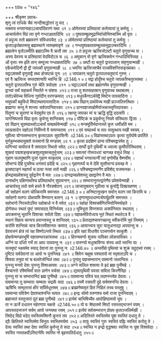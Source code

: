 +++
title = "१४६"

+++
श्रीकृष्ण उवाच-  
शृणु त्वं राधिके चैवं नान्दीश्राद्धोत्तरं तु यत् ।  
भक्ताय भगवानाहाऽऽचार्यादिवरणं यथा ॥१ ॥
ओमेतस्यां प्रतिष्ठायां कर्तव्यायां तु कर्मसु ।  
आचार्यत्वेन विप्रं त्वा वृणे गन्धाऽक्षतादिभिः ॥२ ॥
पुष्पताम्बूलमुद्राभिर्वासोभिश्चास्मि ओं वृतः ।  
तं प्रपूज्य ततो ब्रह्मवरणं संविधापयेत् ॥३ ॥
ओमेतस्यां प्रतिष्ठायां कर्तव्यायां तु कर्मसु ।  
कृताऽकृतेक्षात्मसु ब्रह्मस्थाने त्वामहमावृणे ॥४ ॥
गन्धपुष्पाक्षतताम्बूलकमुद्राऽम्बरादिभिः ।  
ब्रह्मत्वेन वृतोऽस्मीति ब्रह्माऽस्मि वै क्रतौ तव ॥५ ॥
तं प्रपूज्य ऋत्विजोऽष्टौ चतुरो वृणुयाच्च वा ।  
अस्य देवस्य च प्रतिष्ठायां वेदविदोऽत्र च ॥६ ॥
अमुकान् वो वृणे ऋत्विक्त्वेन गन्धादिभिस्त्विह ।  
ओं वृत्ताः स्म इति तान् सम्पूज्य गन्धाक्षतादिभिः ॥७ ॥
अष्टौ वा चतुरो द्वारपालान् संवृणुयान्मखी ।  
एकैकवेदिनौ द्वौ द्वौ जापकौ वृणुयान्मखी ॥८ ॥
भवन्ति ऋत्विजश्चैवं पञ्चविशन्तिसङ्ख्यकाः ।  
यद्वाऽशक्तौ वृणुयाद्वै तथा होत्रष्टकं पुनः ॥९ ॥
जापकान् चतुरो द्वारपालचतुष्टयं गुरुम् ।  
एवं वै ऋत्विजः सप्तदशाप्यपि भवन्ति हि ॥2.146.१ ०॥
यद्वा होतॄँश्च चतुरो जापकाँश्चतुरस्तथा ।  
चतुरो द्वारपालाँश्च गुरुं चेति त्रयोदश ॥११ ॥
यद्वाऽऽचार्यं तथा ब्रह्माणमेव वृणुयान्मखी ।  
द्वाभ्यां सर्वं यज्ञकर्म निवर्तते न संशयः ॥१२॥
राजा तु शतसाहस्रान् वृणुयाच्च यथाबलम् ।  
ततोऽर्चयेच्च विधिना गुर्वादीन् वरणक्रमात् ॥१३॥
मधुपर्केणाऽर्चयेद्वै मिष्टेन पायसादिना ।  
भघुपर्को बहुविधो मिष्टाम्ब्लपायसादिजः ॥१४॥
अथ विप्रान् प्रार्थयेच्च मखी प्राञ्जलिरुत्थितः ।  
ब्राह्मणाः सन्तु मे शान्ताः सर्वपापनिवारकाः ॥१५॥
दानयज्ञजपहोमैर्याजकास्तृप्तिदायकाः ।  
पितॄणां च सुराणां च वेदमूर्तय एव ते ॥१६॥
रक्षन्तु जापका मां च ऋद्धिं वृद्धिं ददत्वपि ।  
यागनिष्पत्तये विप्रा वृताः कुर्वन्तु शान्तिकम् ॥१७॥
पौष्टिकं च प्रकुर्वन्तु नियमे संस्थिताः द्विजाः ।  
एवं विप्रान् सुसम्प्रार्थ्याऽऽचार्यं सम्प्रार्थयेन्मखी ॥१८॥
मन्त्रमूर्तिर्भवानास्ते कुरु धर्मोन्नतिं मम ।  
त्वत्प्रसादेन यज्ञोऽयं निर्विघ्नो वै समाप्यताम् ॥१९॥
एवं सम्प्रार्थ्य च ततः ससुत्थाय मखी स्वयम् ।  
गृहीत्वा योग्यसम्भारान् कृत्वाऽग्रतः सुवासिनीः ॥2.146.२०॥
विप्रांस्तथाऽग्रतः कृत्वा तूर्यघोषे प्रवर्तिते ।  
पूर्णकुम्भसमायुक्तो यजमानो हि मण्डपम् ॥२ १ ॥
कृत्वा प्रदक्षिणं प्राप्य पश्चिमद्वारमेव तु ।  
पाणिभ्यां चार्घपात्रं वै समादाय स्थितो भवेत् ॥२२॥
सार्घो द्वारे पृथिवीं च ध्यात्वा कूर्मोपरिस्थिताम् ।  
शुक्लां पद्मशङ्खचक्रशूलयुक्तचतुर्भुजाम् ॥२३॥
सवत्सां गोरूपधरां चागच्छ वसुधे त्विह ।  
गृहाण फलपुष्पाणि पूजां गृहाण मत्कृताम् ॥२४॥
यज्ञार्थं भगवत्पत्नीं त्वां वृणोमीह वैष्णवीम् ।  
सौभाग्यं देहि पुत्राँश्च धनंरूपं प्रदेहि च ॥२५॥
गृहाणार्घ्यं च मे देवि सुसौभाग्यं प्रयच्छ मे ।  
इत्यष्टाङ्गं महार्घ्यं च दत्वा नत्वा ततो मखी ॥२६॥
पश्चिमद्वारमार्गेण प्रविशेद् यजमानकः ।  
होमद्रव्यप्रवेशस्तु पूर्वद्वारेण वै मतः ॥२७॥
दानद्रव्यप्रवेशस्तु दक्षद्वारेण वै मतः ।  
दानार्थान् दक्षिणार्थांश्च प्रतिष्ठार्थान् सुपावनान् ॥२८॥
सम्भारानुत्तरद्वारेणैव प्रवेशयेन्मखी ।  
आचार्यस्तु ततो वामे हस्ते वै गौरसर्षपान् ॥२९॥
लाजायुक्तान् गृहीत्वा च कुर्याद्वै दिक्प्ररक्षणम् ।  
ओं रक्षोहणं वलगं चोत्किरामि समन्ततः ॥2.146.३ ०॥
अनिष्टानुत्खन सर्वान् वलग त्वां किरामि च ।  
रक्षोहणो वलगाः प्रोक्षयामि वैष्णवान् बलान् ॥३ १ ॥
तृणाम्युपदधाम्यत्रोपर्यूहामि समन्ततः ।  
रक्षोभागो निरस्तोऽस्ति रक्षोबाधो न वै भवेत् ॥३२॥
रक्षोहा विश्वचर्षणिरभियोनिमयोहते ।  
द्रोणेसधः स्थलं पुष्टं समासदत् विनिर्भयम् ॥३३॥
भूमिभूता विघ्नरूपा असर्पन्त्वितः स्थलात् ।  
अपक्रमन्तु भूतानि पिशाचाः सर्वतो दिशः ॥३४॥
यज्ञकर्मविरोध्यत्र भूतं स्थितं स्थलेऽत्र वै ।  
स्थानं विहाय चान्यत्र प्रयान्त्वस्तु च शान्तिदम् ॥३५॥
प्रेताद्याश्चापगच्छन्तु स्वीकरोमि भुवं त्विमाम् ।  
करोमि शान्तिकं चात्र किरामीशानतः क्रमात् ॥३६॥
आयान्त्वत्र सुरा यातुधानाद्या अपयान्तु च ।  
देवयजनं क्षेत्रं त्वं रक्ष विष्णोऽन्तरे स्थित ॥३७॥
इति रक्षां विधायैव पञ्चगव्येन सत्कुशैः ।  
प्रोक्षयेन्मण्डपभूमिं यज्ञसम्भारकांस्तथा ॥३८॥
हिरण्यवर्णाः शुचयः पाविका लोकपाविकाः ।  
अग्निं या दधिरे गर्भे ता आपः पावयन्तु नः ॥३९॥
वारुण्यो मधुस्राविण्यः शंस्य अपो भवन्ति याः ।  
यत्स्पृष्टं भक्ष्यमेव स्याद् देवानां ताः पुनन्तु नः ॥2.146.४० ॥
अन्तरीक्षे पृथिव्यां च शुक्रं यदुद्भवं रसम् ।  
पुष्टिदं सर्वदेवानां ता आपो नः पुनन्त्विह ॥४१ ॥
शिवेन चक्षुषा पश्यतापो मां स्पृशताऽपि च ।  
शिवया तनुवा मां च बलतेजोन्वितं तथा ॥४२॥
पुनातु यज्ञसम्भारान् पवमानो जलान्वितः ।  
पुनन्तु मनवो देवाः पुनन्तु विश्वआयवः ॥४३॥
अग्ने सलिल शक्त्या ते इदं ब्रह्म पुनीमहे ।  
वैश्चानरो रश्मिभिर्मां वातः प्राणेन वर्चसा ॥४४॥
द्यावापृथिवी पयसा सविता किरणैरिहा ।  
पुनन्तु मां च सम्भारानिदं ब्रह्म पुनीमहे ॥४५॥
पावमान्या पवित्रं यत् तदश्नन्त्येव देवताः ।  
पावमान्या तु सम्भाराः सम्मताः सद्रसैः सदा ॥४६॥
तस्मै रसवती दुहे सर्वमश्नन्ति देवताः ।  
ऋषिभिः सम्भृतरसं क्षीरं सर्पिर्मधूत्तमम् ॥४७॥
ब्राह्मणेष्वमृतं हितं निहितं तच्च वस्तुषु ।  
पवमान्या पवित्रेण देवाश्चाश्नन्ति भावतः ॥४८॥
इन्द्रः सोमो वरुणश्च यमो राजा पूनन्त्विदम् ।  
ब्रह्मजातं वस्तुजातं पूतं ब्रह्म पुनीमहे ॥४९॥
इत्येवं चाभिषिच्यैव आपोहिष्ठामयो भुवः ।  
ता न ऊर्जे दधातन महेरणाय चक्षसे ॥2.146.५०॥
यो वः श्रेष्ठतमो मिष्टो रसस्तद्भाजनं वयम् ।  
आपस्तद्भाजनं सर्वम् आपो जनयथा रसम् ॥५१॥
इत्येवं सर्वसम्भारान् प्रोक्ष्य कृताञ्जलिर्मखी ।  
तिष्ठेद् विप्रो वदेत् स्वस्तिमश्विनौ कुरुतं तव ॥५२॥
अदितिस्ते स्वस्तिमेव पूषा स्वस्तिं दधातु ते ।  
द्यौः क्षितिस्ते स्वस्तिमेव चिनुतः स्वस्तिमर्यमा ॥५३ ॥
वायुः स्वस्तिं गुरुः स्वस्तिं वह्निः स्वस्तिं करोतु ते ।  
देव्यः स्वस्तिं तथा देवाः स्वस्तिं कुर्वन्तु ते सदा ॥५४॥
स्वस्ति न इन्द्रो वृद्धश्रवाः स्वस्ति नः पूषा विश्ववेदाः ।  
स्वस्ति नस्तार्क्ष्योऽरिष्टनेमिः स्वस्ति नो बृहस्पतिर्दधातु ॥५५॥
